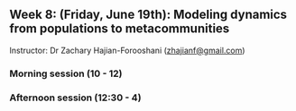 ## Week 8: (Friday, June 19th): Modeling dynamics from populations to metacommunities

Instructor: Dr Zachary Hajian-Forooshani (zhajianf@gmail.com)

### Morning session (10 - 12)


### Afternoon session (12:30 - 4)
